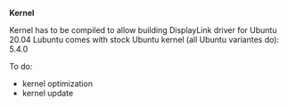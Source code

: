 **Kernel**

Kernel has to be compiled to allow building DisplayLink driver for Ubuntu 20.04
Lubuntu comes with stock Ubuntu kernel (all Ubuntu variantes do): 5.4.0

To do: 
- kernel optimization
- kernel update
